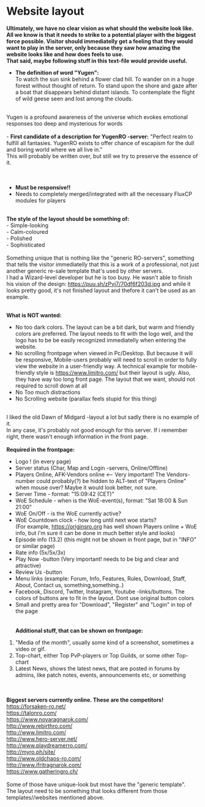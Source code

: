 <meta charset="UTF-8">
<h1><b>Website layout</b></h1>
<b> Ultimately, we have no clear vision as what should the website look like. All we know is that it needs to strike to a potential player with the biggest force possible. Visitor should immediatelly get a feeling that they would want to play in the server, only because they saw how amazing the website looks like and how does feels to use.<br>
That said, maybe following stuff in this text-file would provide useful.</b>

- <b>The definition of word "Yugen": </b><br>
To watch the sun sink behind a flower clad hill. To wander on in a
huge forest without thought of return. To stand upon the shore and
gaze after a boat that disappears behind distant islands. To
contemplate the flight of wild geese seen and lost among the clouds.<br>
<br>
  Yugen is a profound awareness of the universe which evokes emotional
responses too deep and mysterious for words<br>
<br>
- <b>First candidate of a description for YugenRO -server:</b>
"Perfect realm to fulfill all fantasies. YugenRO exists to offer
chance of escapism for the dull and boring world where we all live
in."<br>
This will probably be written over, but still we try to preserve the essence of it.<br>
<br><br>

- <b>Must be responsive!!</b><br>
- Needs to completely merged/integrated with all the necessary FluxCP modules for players<br>
<br>
<b>The style of the layout should be something of: </b><br>
- Simple-looking <br>
- Calm-coloured <br>
- Polished <br>
- Sophisticated<br><br>
Something unique that is nothing like the "generic RO-servers", something that tells the visitor immediatelly that this is a work of a professional, not just another generic re-sale template that's used by other servers. <br>
I had a Wizard-level developer but he is too busy. He wasn't able to finish his vision of the design: <a href="https://puu.sh/zPvj7/70df6f203d.jpg"> https://puu.sh/zPvj7/70df6f203d.jpg</a> and while it looks pretty good, it's not finished layout and thefore it can't be used as an example.<br><br>

<b>What is NOT wanted:</b><br>
- No too dark colors. The layout can be a bit dark, but warm and friendly colors are preferred. The layout needs to fit with the logo well, and the logo has to be be easily recognized immediatelly when entering the website.
- No scrolling frontpage when viewed in Pc/Desktop. But because it will be responsive, Mobile-users probably will need to scroll in order to fully view the website in a user-friendly way. A technical example for mobile-friendly style is https://www.limitro.com/ but their layout is ugly. Also, they have way too long front page. The layout that we want, should not required to scroll down at all <br>
- No Too much distractions <br>
- No Scrolling website (parallax feels stupid for this thing) <br><br>

I liked the old Dawn of Midgard -layout a lot but sadly there is no example of it. <br>
In any case, it's probably not good enough for this server. If i remember right, there wasn't enough information in the front page.<br>
<br>
<b>Required in the frontpage:<br></b>
- Logo ! (in every page)<br>
- Server status (Char, Map and Login -servers, Online/Offline)<br>
- Players Online, AFK-Vendors online <-- Very important! The Vendors-number could probably(?) be hidden to ALT-text of "Players Online" when mouse over? Maybe it would look better, not sure.<br>
- Server Time - format: "15:09:42 (CET)"<br>
- WoE Schedule - when is the WoE-event(s), format: "Sat 18:00 & Sun 21:00"<br>
- WoE On/Off - is the WoE currently active?<br>
- WoE Countdown clock - how long until next woe starts?<br>
(For example, https://originsro.org has well shown Players online + WoE info, but i'm sure it can be done in much better style and looks) 
- Episode info (13.2) (this might not be shown in front page, but in "INFO" or similar page)<br> 
- Rate info (5x/5x/3x)<br>
- Play Now -button (Very important! needs to be big and clear and attractive)<br>
- Review Us -button 
- Menu links (example: Forum, Info, Features, Rules, Download, Staff, About, Contact us, something,something..)<br>
- Facebook, Discord, Twitter, Instagram, Youtube -links/buttons. The colors of buttons are to fit in the layout. Dont use original button colors<br>
- Small and pretty area for "Download", "Register" and "Login" in top of the page<br>
<br><br>
 <b>Additional stuff, that can be shown on frontpage:</b> <br>
1. "Media of the month", usually some kind of a screenshot, sometimes a video or gif.<br>
2. Top-chart, either Top PvP-players or Top Guilds, or some other Top-chart<br>
3. Latest News, shows the latest news, that are posted in forums by admins, like patch notes, events, announcements etc, or something<br>



<b><br><br>Biggest servers currently online. These are the competitors!<br></b>
<a href="https://forsaken-ro.net/">https://forsaken-ro.net/</a><br>
<a href="https://talonro.com/">https://talonro.com/</a><br>
<a href="https://www.novaragnarok.com/">https://www.novaragnarok.com/</a><br>
<a href="http://www.rebirthro.com/">http://www.rebirthro.com/</a><br>
<a href="http://www.limitro.com/">http://www.limitro.com/</a><br>
<a href="http://www.hero-server.net/">http://www.hero-server.net/</a> <br>
<a href="http://www.playdreamerro.com/">http://www.playdreamerro.com/</a><br>
<a href="http://myro.ph/site/">http://myro.ph/site/</a><br>
<a href="http://www.oldchaos-ro.com/">http://www.oldchaos-ro.com/</a> <br>
<a href="http://www.ifritragnarok.com/">http://www.ifritragnarok.com/</a> <br>
<a href="https://www.gatheringro.ch/">https://www.gatheringro.ch/</a> <br>
<br>
Some of those have unique-look but most have the "generic template".<br>
The layout need to be something that looks different from those templates//websites mentioned above.<br>


